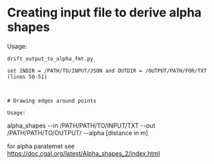 # Creating input file to derive alpha shapes

Usage: 

```
drift_output_to_alpha_fmt.py

set INDIR = /PATH/TO/INPUT/JSON and OUTDIR = /OUTPUT/PATH/FOR/TXT (lines 50-51)



# Drawing edges around points

Usage:

```
alpha_shapes --in /PATH/PATH/TO/INPUT/TXT --out /PATH/PATH/TO/OUTPUT/ --alpha [distance in m]

for alpha paratemet see https://doc.cgal.org/latest/Alpha_shapes_2/index.html

